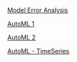 [Model Error Analysis](https://www.kaggle.com/code/jannen/model-error-analysis)

[AutoML 1](https://www.kaggle.com/code/jamesmcguigan/tps-2022-09-pycaret3-automl-regression)

[AutoML 2](https://www.kaggle.com/code/rohanrao/automl-tutorial-tps-september-2021)

[AutoML - TimeSeries](https://www.kaggle.com/code/datarohitingole/tps-aug-2022-autogluon-automl)
